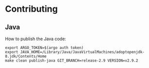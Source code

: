 # Contributing

## Java

How to publish the Java code:

```
export ARGO_TOKEN=$(argo auth token)
export JAVA_HOME=/Library/Java/JavaVirtualMachines/adoptopenjdk-8.jdk/Contents/Home
make clean publish-java GIT_BRANCH=release-2.9 VERSION=v2.9.2   
```
